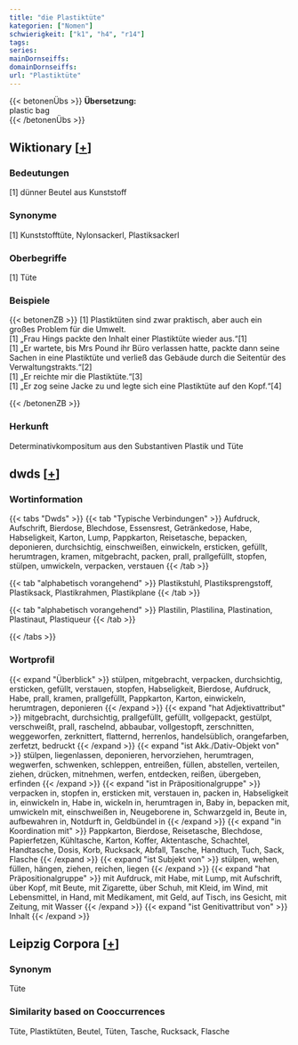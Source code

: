 ```yaml
---
title: "die Plastiktüte"
kategorien: ["Nomen"]
schwierigkeit: ["k1", "h4", "r14"]
tags:
series:
mainDornseiffs:
domainDornseiffs:
url: "Plastiktüte"
---
```


{{< betonenÜbs >}}
**Übersetzung:**  
plastic bag  
{{< /betonenÜbs >}}

## Wiktionary [[+](https://de.wiktionary.org/wiki/Plastiktüte)]

### Bedeutungen
[1] dünner Beutel aus Kunststoff  

### Synonyme
[1] Kunststofftüte, Nylonsackerl, Plastiksackerl  

### Oberbegriffe
[1] Tüte  

### Beispiele
{{< betonenZB >}}
[1] Plastiktüten sind zwar praktisch, aber auch ein großes Problem für die Umwelt.  
[1] „Frau Hings packte den Inhalt einer Plastiktüte wieder aus.“[1]  
[1] „Er wartete, bis Mrs Pound ihr Büro verlassen hatte, packte dann seine Sachen in eine Plastiktüte und verließ das Gebäude durch die Seitentür des Verwaltungstrakts.“[2]  
[1] „Er reichte mir die Plastiktüte.“[3]  
[1] „Er zog seine Jacke zu und legte sich eine Plastiktüte auf den Kopf.“[4]  

{{< /betonenZB >}}
### Herkunft
Determinativkompositum aus den Substantiven Plastik und Tüte  



## dwds [[+](https://www.dwds.de/wb/Plastiktüte)]

### Wortinformation
{{< tabs "Dwds" >}}
{{< tab "Typische Verbindungen" >}}
Aufdruck, Aufschrift, Bierdose, Blechdose, Essensrest, Getränkedose, Habe, Habseligkeit, Karton, Lump, Pappkarton, Reisetasche, bepacken, deponieren, durchsichtig, einschweißen, einwickeln, ersticken, gefüllt, herumtragen, kramen, mitgebracht, packen, prall, prallgefüllt, stopfen, stülpen, umwickeln, verpacken, verstauen
{{< /tab >}}

{{< tab "alphabetisch vorangehend" >}}
Plastikstuhl, Plastiksprengstoff, Plastiksack, Plastikrahmen, Plastikplane
{{< /tab >}}

{{< tab "alphabetisch vorangehend" >}}
Plastilin, Plastilina, Plastination, Plastinaut, Plastiqueur
{{< /tab >}}

{{< /tabs >}}

### Wortprofil
{{< expand "Überblick" >}} stülpen, mitgebracht, verpacken, durchsichtig, ersticken, gefüllt, verstauen, stopfen, Habseligkeit, Bierdose, Aufdruck, Habe, prall, kramen, prallgefüllt, Pappkarton, Karton, einwickeln, herumtragen, deponieren {{< /expand >}}
{{< expand "hat Adjektivattribut" >}} mitgebracht, durchsichtig, prallgefüllt, gefüllt, vollgepackt, gestülpt, verschweißt, prall, raschelnd, abbaubar, vollgestopft, zerschnitten, weggeworfen, zerknittert, flatternd, herrenlos, handelsüblich, orangefarben, zerfetzt, bedruckt {{< /expand >}}
{{< expand "ist Akk./Dativ-Objekt von" >}} stülpen, liegenlassen, deponieren, hervorziehen, herumtragen, wegwerfen, schwenken, schleppen, entreißen, füllen, abstellen, verteilen, ziehen, drücken, mitnehmen, werfen, entdecken, reißen, übergeben, erfinden {{< /expand >}}
{{< expand "ist in Präpositionalgruppe" >}} verpacken in, stopfen in, ersticken mit, verstauen in, packen in, Habseligkeit in, einwickeln in, Habe in, wickeln in, herumtragen in, Baby in, bepacken mit, umwickeln mit, einschweißen in, Neugeborene in, Schwarzgeld in, Beute in, aufbewahren in, Notdurft in, Geldbündel in {{< /expand >}}
{{< expand "in Koordination mit" >}} Pappkarton, Bierdose, Reisetasche, Blechdose, Papierfetzen, Kühltasche, Karton, Koffer, Aktentasche, Schachtel, Handtasche, Dosis, Korb, Rucksack, Abfall, Tasche, Handtuch, Tuch, Sack, Flasche {{< /expand >}}
{{< expand "ist Subjekt von" >}} stülpen, wehen, füllen, hängen, ziehen, reichen, liegen {{< /expand >}}
{{< expand "hat Präpositionalgruppe" >}} mit Aufdruck, mit Habe, mit Lump, mit Aufschrift, über Kopf, mit Beute, mit Zigarette, über Schuh, mit Kleid, im Wind, mit Lebensmittel, in Hand, mit Medikament, mit Geld, auf Tisch, ins Gesicht, mit Zeitung, mit Wasser {{< /expand >}}
{{< expand "ist Genitivattribut von" >}} Inhalt {{< /expand >}}

## Leipzig Corpora [[+](https://corpora.uni-leipzig.de/en/res?word=Plastiktüte&corpusId=deu_newscrawl-public_2018)]


### Synonym
Tüte


### Similarity based on Cooccurrences
Tüte, Plastiktüten, Beutel, Tüten, Tasche, Rucksack, Flasche

